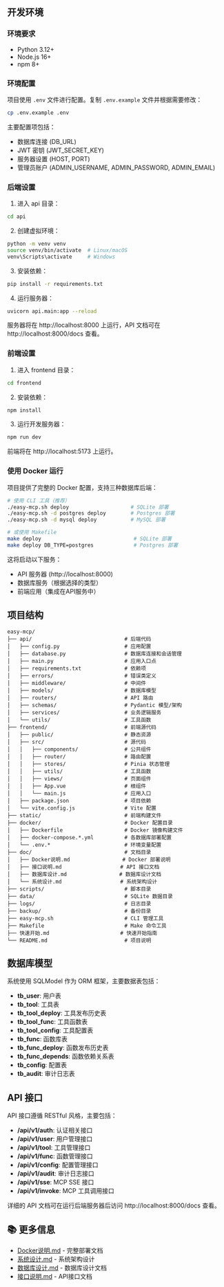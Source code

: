 ## 开发环境

### 环境要求

- Python 3.12+
- Node.js 16+
- npm 8+

### 环境配置

项目使用 `.env` 文件进行配置。复制 `.env.example` 文件并根据需要修改：

```bash
cp .env.example .env
```

主要配置项包括：

- 数据库连接 (DB_URL)
- JWT 密钥 (JWT_SECRET_KEY)
- 服务器设置 (HOST, PORT)
- 管理员账户 (ADMIN_USERNAME, ADMIN_PASSWORD, ADMIN_EMAIL)

### 后端设置

1. 进入 api 目录：

```bash
cd api
```

2. 创建虚拟环境：

```bash
python -m venv venv
source venv/bin/activate  # Linux/macOS
venv\Scripts\activate     # Windows
```

3. 安装依赖：

```bash
pip install -r requirements.txt
```

4. 运行服务器：

```bash
uvicorn api.main:app --reload
```

服务器将在 http://localhost:8000 上运行，API 文档可在 http://localhost:8000/docs 查看。

### 前端设置

1. 进入 frontend 目录：

```bash
cd frontend
```

2. 安装依赖：

```bash
npm install
```

3. 运行开发服务器：

```bash
npm run dev
```

前端将在 http://localhost:5173 上运行。

### 使用 Docker 运行

项目提供了完整的 Docker 配置，支持三种数据库后端：

```bash
# 使用 CLI 工具（推荐）
./easy-mcp.sh deploy                    # SQLite 部署
./easy-mcp.sh -d postgres deploy        # Postgres 部署
./easy-mcp.sh -d mysql deploy           # MySQL 部署

# 或使用 Makefile
make deploy                              # SQLite 部署
make deploy DB_TYPE=postgres             # Postgres 部署
```

这将启动以下服务：

- API 服务器 (http://localhost:8000)
- 数据库服务（根据选择的类型）
- 前端应用（集成在API服务中）

## 项目结构

```
easy-mcp/
├── api/                              # 后端代码
│   ├── config.py                     # 应用配置
│   ├── database.py                   # 数据库连接和会话管理
│   ├── main.py                       # 应用入口点
│   ├── requirements.txt              # 依赖项
│   ├── errors/                       # 错误类定义
│   ├── middleware/                   # 中间件
│   ├── models/                       # 数据库模型
│   ├── routers/                      # API 路由
│   ├── schemas/                      # Pydantic 模型/架构
│   ├── services/                     # 业务逻辑服务
│   └── utils/                        # 工具函数
├── frontend/                         # 前端源代码
│   ├── public/                       # 静态资源
│   ├── src/                          # 源代码
│   │   ├── components/               # 公共组件
│   │   ├── router/                   # 路由配置
│   │   ├── stores/                   # Pinia 状态管理
│   │   ├── utils/                    # 工具函数
│   │   ├── views/                    # 页面组件
│   │   ├── App.vue                   # 根组件
│   │   └── main.js                   # 应用入口
│   ├── package.json                  # 项目依赖
│   └── vite.config.js                # Vite 配置
├── static/                           # 前端构建文件
├── docker/                           # Docker 配置目录
│   ├── Dockerfile                    # Docker 镜像构建文件
│   ├── docker-compose.*.yml          # 各数据库部署配置
│   └── .env.*                        # 环境变量配置
├── doc/                              # 文档目录
│   ├── Docker说明.md                 # Docker 部署说明
│   ├── 接口说明.md                   # API 接口文档
│   ├── 数据库设计.md                 # 数据库设计文档
│   └── 系统设计.md                   # 系统架构设计
├── scripts/                          # 脚本目录
├── data/                             # SQLite 数据目录
├── logs/                             # 日志目录
├── backup/                           # 备份目录
├── easy-mcp.sh                       # CLI 管理工具
├── Makefile                          # Make 命令工具
├── 快速开始.md                       # 快速开始指南
└── README.md                         # 项目说明
```

## 数据库模型

系统使用 SQLModel 作为 ORM 框架，主要数据表包括：

- **tb_user**: 用户表
- **tb_tool**: 工具表
- **tb_tool_deploy**: 工具发布历史表
- **tb_tool_func**: 工具函数表
- **tb_tool_config**: 工具配置表
- **tb_func**: 函数库表
- **tb_func_deploy**: 函数发布历史表
- **tb_func_depends**: 函数依赖关系表
- **tb_config**: 配置表
- **tb_audit**: 审计日志表

## API 接口

API 接口遵循 RESTful 风格，主要包括：

- **/api/v1/auth**: 认证相关接口
- **/api/v1/user**: 用户管理接口
- **/api/v1/tool**: 工具管理接口
- **/api/v1/func**: 函数管理接口
- **/api/v1/config**: 配置管理接口
- **/api/v1/audit**: 审计日志接口
- **/api/v1/sse**: MCP SSE 接口
- **/api/v1/invoke**: MCP 工具调用接口

详细的 API 文档可在运行后端服务器后访问 http://localhost:8000/docs 查看。


## 📚 更多信息

- [Docker说明.md](Docker说明.md) - 完整部署文档
- [系统设计.md](系统设计.md) - 系统架构设计
- [数据库设计.md](数据库设计.md) - 数据库设计文档
- [接口说明.md](接口说明.md) - API接口文档
